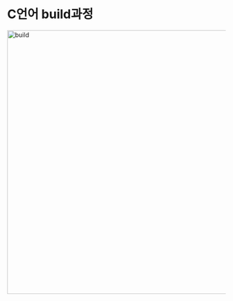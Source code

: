 
# C언어 build과정
<img width="607" alt="build" src="https://user-images.githubusercontent.com/97011426/223282903-d3afd16b-c933-4ce7-98b3-2a255df29445.png">
